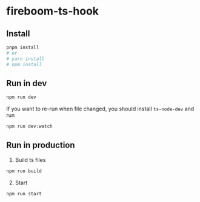 # fireboom-ts-hook

## Install

```bash
pnpm install
# or
# yarn install
# npm install
```

## Run in dev

```bash
npm run dev
```

If you want to re-run when file changed, you should install `ts-node-dev` and run

```bash
npm run dev:watch
```

## Run in production

1. Build ts files

```bash
npm run build
```

2. Start

```bash
npm run start
```